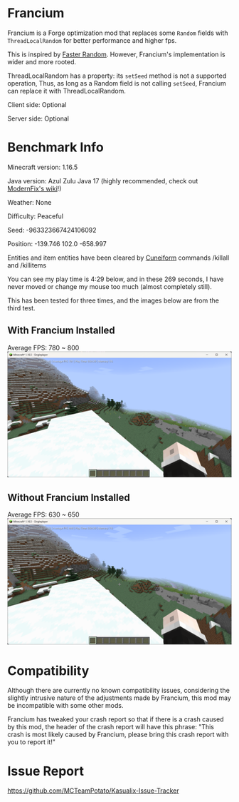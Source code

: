 # Francium
Francium is a Forge optimization mod that replaces some `Random` fields with `ThreadLocalRandom` for better performance and higher fps.

This is inspired by [Faster Random](https://modrinth.com/mod/faster-random). However, Francium's implementation is wider and more rooted.

ThreadLocalRandom has a property: its `setSeed` method is not a supported operation, Thus, as long as a Random field is not calling `setSeed`, Francium can replace it with ThreadLocalRandom.

Client side: Optional

Server side: Optional
# Benchmark Info
Minecraft version: 1.16.5

Java version: Azul Zulu Java 17 (highly recommended, check out [ModernFix's wiki](https://github.com/embeddedt/ModernFix/wiki/1.16---required-arguments-for-Java-17)!)

Weather: None

Difficulty: Peaceful

Seed: -963323667424106092

Position: -139.746 102.0 -658.997

Entities and item entities have been cleared by [Cuneiform](https://www.curseforge.com/minecraft/mc-mods/cuneiform) commands /killall and /killitems

You can see my play time is 4:29 below, and in these 269 seconds, I have never moved or change my mouse too much (almost completely still).

This has been tested for three times, and the images below are from the third test.
## With Francium Installed
Average FPS: 780 ~ 800
![img.png](https://github.com/MCTeamPotato/Francium/blob/1165/images/francium.png?raw=true)
## Without Francium Installed
Average FPS: 630 ~ 650
![img.png](https://github.com/MCTeamPotato/Francium/blob/1165/images/vanilla.png?raw=true)

# Compatibility
Although there are currently no known compatibility issues, considering the slightly intrusive nature of the adjustments made by Francium, this mod may be incompatible with some other mods.

Francium has tweaked your crash report so that if there is a crash caused by this mod, the header of the crash report will have this phrase: "This crash is most likely caused by Francium, please bring this crash report with you to report it!"

# Issue Report
https://github.com/MCTeamPotato/Kasualix-Issue-Tracker